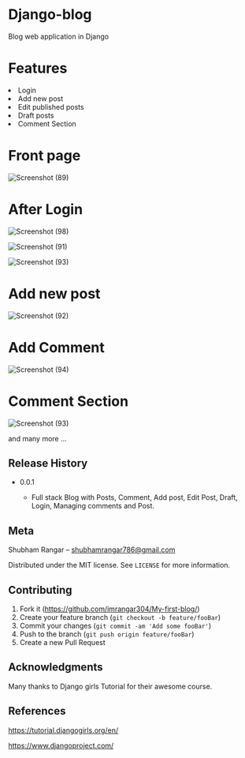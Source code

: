 # Django-blog
Blog web application in Django

# Features
<li>Login</li>
<li>Add new post</li>
<li>Edit published posts</li>
<li>Draft posts</li>
<li>Comment Section</li>

# Front page

![Screenshot (89)](https://user-images.githubusercontent.com/39892980/61650382-3f339c00-acd1-11e9-9f74-49da7ae1798f.png)

# After Login

![Screenshot (98)](https://user-images.githubusercontent.com/39892980/61651269-29bf7180-acd3-11e9-9256-145e11fa7978.png)

![Screenshot (91)](https://user-images.githubusercontent.com/39892980/61650451-60948800-acd1-11e9-9dc2-464c7ea31c71.png)

![Screenshot (93)](https://user-images.githubusercontent.com/39892980/61650457-67bb9600-acd1-11e9-87d8-960a5a89cec6.png)



# Add new post
![Screenshot (92)](https://user-images.githubusercontent.com/39892980/61650929-78b8d700-acd2-11e9-988a-7a996dc90deb.png)


# Add Comment
![Screenshot (94)](https://user-images.githubusercontent.com/39892980/61651005-9ab25980-acd2-11e9-842c-68a26974e697.png)

# Comment Section
![Screenshot (93)](https://user-images.githubusercontent.com/39892980/61651152-eb29b700-acd2-11e9-905e-9e35f7ac3c44.png)


and many more ...

## Release History

   - 0.0.1
            
        - Full stack Blog with Posts, Comment, Add post, Edit Post, Draft, Login, Managing comments and Post.

## Meta

Shubham Rangar – shubhamrangar786@gmail.com

Distributed under the MIT license. See `LICENSE` for more information.

## Contributing

1. Fork it (https://github.com/imrangar304/My-first-blog/)
2. Create your feature branch (`git checkout -b feature/fooBar`)
3. Commit your changes (`git commit -am 'Add some fooBar'`)
4. Push to the branch (`git push origin feature/fooBar`)
5. Create a new Pull Request


## Acknowledgments
Many thanks to Django girls Tutorial for their awesome course.

## References
https://tutorial.djangogirls.org/en/

https://www.djangoproject.com/
